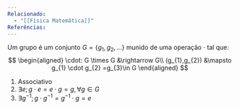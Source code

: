 ```yaml
---
Relacionado:
  - "[[Física Matemática]]"
Referências:
---
```

Um grupo é um conjunto $G = \{g_{1},g_{2},... \}$ munido de uma operação $\cdot$ tal que:
$$
\begin{aligned}
\cdot: G \times G &\rightarrow G\\
(g_{1},g_{2}) &\mapsto g_{1} \cdot g_{2} =g_{3}\in G   
\end{aligned}
$$

1. Associativo
2. $\exists e; g\cdot e = e\cdot g = g, \forall g \in G$
3. $\exists g^{-1}; g\cdot g^{-1} = g^{-1}\cdot g = e$
